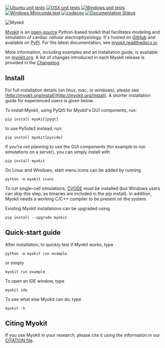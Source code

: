 [![Ubuntu unit tests](https://github.com/MichaelClerx/myokit/workflows/Ubuntu%20unit%20tests/badge.svg)](https://github.com/pints-team/pints/actions)
[![OSX unit tests](https://github.com/MichaelClerx/myokit/workflows/OSX%20unit%20tests/badge.svg)](https://github.com/pints-team/pints/actions)
[![Windows unit tests](https://github.com/MichaelClerx/myokit/workflows/Windows%20unit%20tests/badge.svg)](https://github.com/pints-team/pints/actions)
[![Windows Miniconda test](https://github.com/MichaelClerx/myokit/workflows/Windows%20Minicoda%20test/badge.svg)](https://github.com/pints-team/pints/actions)
[![codecov](https://codecov.io/gh/MichaelClerx/myokit/branch/main/graph/badge.svg)](https://codecov.io/gh/MichaelClerx/myokit)
[![Documentation Status](https://readthedocs.org/projects/myokit/badge/?version=latest)](https://myokit.readthedocs.io/?badge=latest)

![Myokit](http://myokit.org/static/img/logo.png)

[Myokit](http://myokit.org) is an [open-source](https://github.com/MichaelClerx/myokit/blob/main/LICENSE.txt) Python-based toolkit that facilitates modeling and simulation of cardiac cellular electrophysiology.
It's hosted on [GitHub](https://github.com/MichaelClerx/myokit/) and available on [PyPi](https://pypi.org/project/myokit/).
For the latest documentation, see [myokit.readthedocs.io](https://myokit.readthedocs.io/).

More information, including examples and an installation guide, is available on [myokit.org](http://myokit.org).
A list of changes introduced in each Myokit release is provided in the [Changelog](https://github.com/MichaelClerx/myokit/blob/main/CHANGELOG.md).


## Install

For full installation details (on linux, mac, or windows), please see [http://myokit.org/install](http://myokit.org/install).
A shorter installation guide for experienced users is given below.

To install Myokit, using PyQt5 for Myokit's GUI components, run:

    pip install myokit[pyqt]
    
to use PySide2 instead, run:
    
    pip install myokit[pyside]
    
If you're not planning to use the GUI components (for example to run simulations on a server), you can simply install with

    pip install myokit

On Linux and Windows, start menu icons can be added by running

    python -m myokit icons

To run single-cell simulations, [CVODE](https://computation.llnl.gov/projects/sundials/sundials-software) must be installed (but Windows users can skip this step, as binaries are included in the pip install).
In addition, Myokit needs a working C/C++ compiler to be present on the system.

Existing Myokit installations can be upgraded using

    pip install --upgrade myokit

## Quick-start guide

After installation, to quickly test if Myokit works, type

    python -m myokit run example
    
or simply

    myokit run example
    
To open an IDE window, type

    myokit ide

To see what else Myokit can do, type

    myokit -h


## Citing Myokit

If you use Myokit in your research, please cite it using the information in our [CITATION file](./CITATION).
